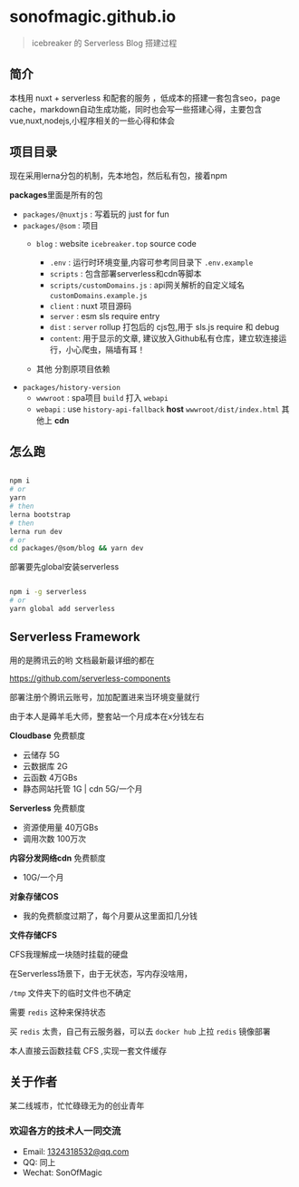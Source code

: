 # sonofmagic.github.io

> icebreaker 的 Serverless Blog 搭建过程

## 简介

 本栈用 nuxt + serverless 和配套的服务 ，低成本的搭建一套包含seo，page cache，markdown自动生成功能，同时也会写一些搭建心得，主要包含vue,nuxt,nodejs,小程序相关的一些心得和体会

## 项目目录

现在采用lerna分包的机制，先本地包，然后私有包，接着npm

**packages**里面是所有的包

- `packages/@nuxtjs` : 写着玩的 just for fun
- `packages/@som` : 项目
  - `blog` : website `icebreaker.top` source code
    - `.env` : 运行时环境变量,内容可参考同目录下 `.env.example`
    - `scripts` : 包含部署serverless和cdn等脚本
    - `scripts/customDomains.js` : api网关解析的自定义域名 `customDomains.example.js`
    - `client` : nuxt 项目源码
    - `server` : esm sls require entry
    - `dist` : `server` rollup 打包后的 cjs包,用于 sls.js require 和 debug
    - `content`: 用于显示的文章, 建议放入Github私有仓库，建立软连接运行，小心爬虫，隔墙有耳！

  - 其他 分割原项目依赖
- `packages/history-version`
  - `wwwroot` : spa项目 `build` 打入 `webapi`
  - `webapi` : use `history-api-fallback` **host** `wwwroot/dist/index.html` 其他上 **cdn**

## 怎么跑

```sh

npm i
# or
yarn
# then
lerna bootstrap
# then
lerna run dev
# or 
cd packages/@som/blog && yarn dev

```

部署要先global安装serverless

```sh

npm i -g serverless
# or
yarn global add serverless

```

## Serverless Framework

用的是腾讯云的哟
文档最新最详细的都在

<https://github.com/serverless-components>

部署注册个腾讯云账号，加加配置进来当环境变量就行

由于本人是薅羊毛大师，整套站一个月成本在x分钱左右

**Cloudbase** 免费额度

- 云储存 5G
- 云数据库 2G
- 云函数 4万GBs
- 静态网站托管 1G | cdn 5G/一个月

**Serverless** 免费额度

- 资源使用量  40万GBs
- 调用次数 100万次

**内容分发网络cdn** 免费额度

- 10G/一个月

**对象存储COS**

- 我的免费额度过期了，每个月要从这里面扣几分钱

**文件存储CFS**

CFS我理解成一块随时挂载的硬盘

在Serverless场景下，由于无状态，写内存没啥用，

`/tmp` 文件夹下的临时文件也不确定

需要 `redis` 这种来保持状态

买 `redis` 太贵，自己有云服务器，可以去 `docker hub` 上拉 `redis` 镜像部署

本人直接云函数挂载 CFS ,实现一套文件缓存

## 关于作者

某二线城市，忙忙碌碌无为的创业青年

### 欢迎各方的技术人一同交流

- Email: 1324318532@qq.com
- QQ: 同上
- Wechat: SonOfMagic
